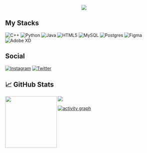 <p align="center">
  <img src="https://readme-typing-svg.herokuapp.com/?lines=Welcome+to+my+GitHub+profile!&center=true&width=380&height=45">
</p>

## My Stacks
![C++](https://img.shields.io/badge/c++-%2300599C.svg?style=for-the-badge&logo=c%2B%2B&logoColor=white) ![Python](https://img.shields.io/badge/python-3670A0?style=for-the-badge&logo=python&logoColor=ffdd54) ![Java](https://img.shields.io/badge/java-%23ED8B00.svg?style=for-the-badge&logo=java&logoColor=white) ![HTML5](https://img.shields.io/badge/html5-%23E34F26.svg?style=for-the-badge&logo=html5&logoColor=white) ![MySQL](https://img.shields.io/badge/mysql-%2300f.svg?style=for-the-badge&logo=mysql&logoColor=white) ![Postgres](https://img.shields.io/badge/postgres-%23316192.svg?style=for-the-badge&logo=postgresql&logoColor=white) 	![Figma](https://img.shields.io/badge/figma-%23F24E1E.svg?style=for-the-badge&logo=figma&logoColor=white) ![Adobe XD](https://img.shields.io/badge/Adobe%20XD-470137?style=for-the-badge&logo=Adobe%20XD&logoColor=#FF61F6)

## Social 
[![Instagram](https://img.shields.io/badge/Instagram-%23E4405F.svg?logo=Instagram&logoColor=white)](https://instagram.com/moskudev) [![Twitter](https://img.shields.io/badge/Twitter-%231DA1F2.svg?logo=Twitter&logoColor=white)](https://twitter.com/MoskuDev) 
 

## 📈 GitHub Stats
<div>
  <img height="165" align="left" src="https://github-readme-stats.vercel.app/api?username=moskudev&show_icons=true&count_private=true&theme=dark" />
  <img src="https://github-readme-stats.vercel.app/api/top-langs/?username=moskudev&theme=dark&layout=compact&align=right&width=40%" />
  
</div>

<!-- ACTIVITY GRAPH TRACKER -->
[![activity graph](https://activity-graph.herokuapp.com/graph?username=moskudev&theme=react-dark)](https://github.com/moskudev/github-readme-activity-graph)
